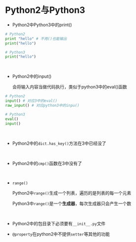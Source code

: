 # Python2与Python3

- Python2中Python3中的print()

```python
# Python2
print "hello" # 不用()也能输出
print("hello")

# Python3
print("hello")
```

<br>

- Python2中的input()

    会将输入内容当做代码执行，类似于python3中的eval()函数

```python
# Python2
input() # 对应3中的eval()
raw_input() # 对应python3中的inpu()

# Python3
eval()
input()
```

<br>

- Python2中的`dict.has_key()`方法在3中已经没了

<br>

- Python2中的`cmp()`函数在3中没有了

<br>

- `range()`

    Python2中`range()`生成一个列表，遍历的是列表的每一个元素
    
    Python3中`range()`是一个**生成器**，每次生成器只会产生一个数

<br>

- Python2中的包目录下必须要有`__init__.py`文件

- `@property`在python2中不提供`setter`等其他的功能